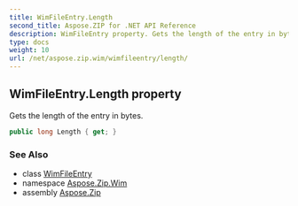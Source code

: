 ```yaml
---
title: WimFileEntry.Length
second_title: Aspose.ZIP for .NET API Reference
description: WimFileEntry property. Gets the length of the entry in bytes
type: docs
weight: 10
url: /net/aspose.zip.wim/wimfileentry/length/
---
```

## WimFileEntry.Length property

Gets the length of the entry in bytes.

```csharp
public long Length { get; }
```

### See Also

* class [WimFileEntry](../)
* namespace [Aspose.Zip.Wim](../../wimfileentry/)
* assembly [Aspose.Zip](../../../)


